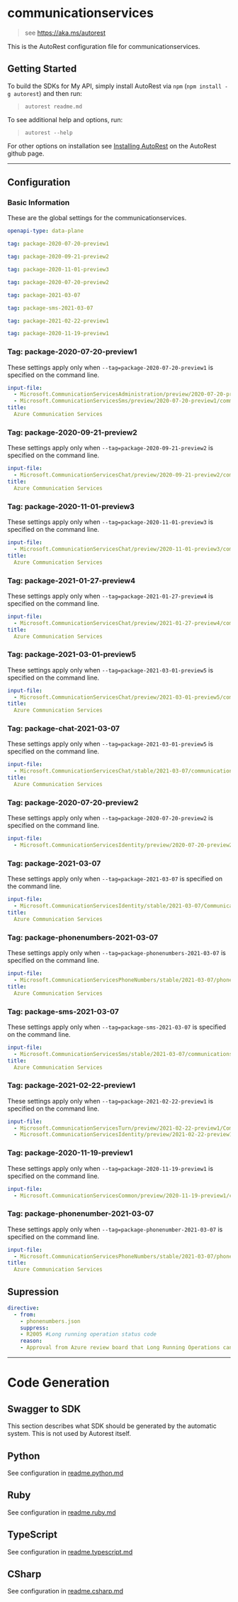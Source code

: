 # communicationservices

> see https://aka.ms/autorest

This is the AutoRest configuration file for communicationservices.

## Getting Started

To build the SDKs for My API, simply install AutoRest via `npm` (`npm install -g autorest`) and then run:

> `autorest readme.md`

To see additional help and options, run:

> `autorest --help`

For other options on installation see [Installing AutoRest](https://aka.ms/autorest/install) on the AutoRest github page.

---

## Configuration

### Basic Information

These are the global settings for the communicationservices.

```yaml
openapi-type: data-plane
```

``` yaml $(package-communication)
tag: package-2020-07-20-preview1
```

``` yaml $(package-chat)
tag: package-2020-09-21-preview2
```

``` yaml $(package-access-chat)
tag: package-2020-11-01-preview3
```

``` yaml $(package-identity)
tag: package-2020-07-20-preview2
```

``` yaml $(package-identity)
tag: package-2021-03-07
```

``` yaml $(package-sms)
tag: package-sms-2021-03-07
```

``` yaml $(package-communication)
tag: package-2021-02-22-preview1
```

``` yaml $(package-common)
tag: package-2020-11-19-preview1
```

### Tag: package-2020-07-20-preview1

These settings apply only when `--tag=package-2020-07-20-preview1` is specified on the command line.

```yaml $(tag) == 'package-2020-07-20-preview1'
input-file:
  - Microsoft.CommunicationServicesAdministration/preview/2020-07-20-preview1/communicationservicesadministration.json
  - Microsoft.CommunicationServicesSms/preview/2020-07-20-preview1/communicationservicessms.json
title:
  Azure Communication Services
```

### Tag: package-2020-09-21-preview2

These settings apply only when `--tag=package-2020-09-21-preview2` is specified on the command line.

```yaml $(tag) == 'package-2020-09-21-preview2'
input-file:
  - Microsoft.CommunicationServicesChat/preview/2020-09-21-preview2/communicationserviceschat.json
title:
  Azure Communication Services
```

### Tag: package-2020-11-01-preview3

These settings apply only when `--tag=package-2020-11-01-preview3` is specified on the command line.

```yaml $(tag) == 'package-2020-11-01-preview3'
input-file:
  - Microsoft.CommunicationServicesChat/preview/2020-11-01-preview3/communicationserviceschat.json
title:
  Azure Communication Services
```

### Tag: package-2021-01-27-preview4

These settings apply only when `--tag=package-2021-01-27-preview4` is specified on the command line.

```yaml $(tag) == 'package-2021-01-27-preview4'
input-file:
  - Microsoft.CommunicationServicesChat/preview/2021-01-27-preview4/communicationserviceschat.json
title:
  Azure Communication Services
```

### Tag: package-2021-03-01-preview5

These settings apply only when `--tag=package-2021-03-01-preview5` is specified on the command line.

```yaml $(tag) == 'package-2021-03-01-preview5'
input-file:
  - Microsoft.CommunicationServicesChat/preview/2021-03-01-preview5/communicationserviceschat.json
title:
  Azure Communication Services
```

### Tag: package-chat-2021-03-07

These settings apply only when `--tag=package-2021-03-01-preview5` is specified on the command line.

```yaml $(tag) == 'package-chat-2021-03-07'
input-file:
  - Microsoft.CommunicationServicesChat/stable/2021-03-07/communicationserviceschat.json
title:
  Azure Communication Services
```

### Tag: package-2020-07-20-preview2

These settings apply only when `--tag=package-2020-07-20-preview2` is specified on the command line.

```yaml $(tag) == 'package-2020-07-20-preview2'
input-file:
  - Microsoft.CommunicationServicesIdentity/preview/2020-07-20-preview2/CommunicationIdentity.json
```

### Tag: package-2021-03-07

These settings apply only when `--tag=package-2021-03-07` is specified on the command line.

```yaml $(tag) == 'package-2021-03-07'
input-file:
  - Microsoft.CommunicationServicesIdentity/stable/2021-03-07/CommunicationIdentity.json
title:
  Azure Communication Services
```

### Tag: package-phonenumbers-2021-03-07

These settings apply only when `--tag=package-phonenumbers-2021-03-07` is specified on the command line.

```yaml $(tag) == 'package-phonenumbers-2021-03-07'
input-file:
  - Microsoft.CommunicationServicesPhoneNumbers/stable/2021-03-07/phonenumbers.json
title:
  Azure Communication Services
```

### Tag: package-sms-2021-03-07

These settings apply only when `--tag=package-sms-2021-03-07` is specified on the command line.

```yaml $(tag) == 'package-sms-2021-03-07'
input-file:
  - Microsoft.CommunicationServicesSms/stable/2021-03-07/communicationservicessms.json
title:
  Azure Communication Services
```

### Tag: package-2021-02-22-preview1

These settings apply only when `--tag=package-2021-02-22-preview1` is specified on the command line.

```yaml $(tag) == 'package-2021-02-22-preview1'
input-file:
  - Microsoft.CommunicationServicesTurn/preview/2021-02-22-preview1/CommunicationTurn.json
  - Microsoft.CommunicationServicesIdentity/preview/2021-02-22-preview1/CommunicationIdentity.json
```

### Tag: package-2020-11-19-preview1

These settings apply only when `--tag=package-2020-11-19-preview1` is specified on the command line.

```yaml $(tag) == 'package-2020-11-19-preview1'
input-file:
  - Microsoft.CommunicationServicesCommon/preview/2020-11-19-preview1/common.json
```

### Tag: package-phonenumber-2021-03-07

These settings apply only when `--tag=package-phonenumber-2021-03-07` is specified on the command line.

```yaml $(tag) == 'package-phonenumber-2021-03-07'
input-file:
  - Microsoft.CommunicationServicesPhoneNumbers/stable/2021-03-07/phonenumbers.json
title:
  Azure Communication Services
```


## Supression
``` yaml
directive:
  - from:
    - phonenumbers.json
    suppress:
    - R2005 #Long running operation status code
    reason:
    - Approval from Azure review board that Long Running Operations can return 202s.
```

---

# Code Generation

## Swagger to SDK

This section describes what SDK should be generated by the automatic system.
This is not used by Autorest itself.

## Python

See configuration in [readme.python.md](./readme.python.md)

## Ruby

See configuration in [readme.ruby.md](./readme.ruby.md)

## TypeScript

See configuration in [readme.typescript.md](./readme.typescript.md)

## CSharp

See configuration in [readme.csharp.md](./readme.csharp.md)
